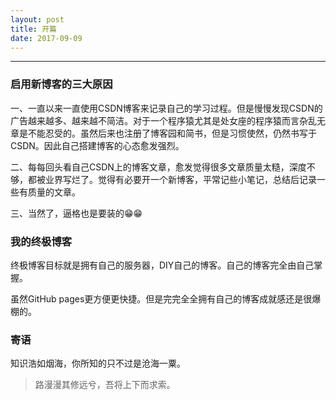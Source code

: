 ```yaml
---
layout: post
title: 开篇
date: 2017-09-09
---
```


---
### 启用新博客的三大原因

一、一直以来一直使用CSDN博客来记录自己的学习过程。但是慢慢发现CSDN的广告越来越多、越来越不简洁。对于一个程序猿尤其是处女座的程序猿而言杂乱无章是不能忍受的。虽然后来也注册了博客园和简书，但是习惯使然，仍然书写于CSDN。因此自己搭建博客的心态愈发强烈。

二、每每回头看自己CSDN上的博客文章，愈发觉得很多文章质量太糙，深度不够，都被业界写烂了。觉得有必要开一个新博客，平常记些小笔记，总结后记录一些有质量的文章。

三、当然了，逼格也是要装的😁😁

### 我的终极博客
终极博客目标就是拥有自己的服务器，DIY自己的博客。自己的博客完全由自己掌握。

虽然GitHub pages更方便更快捷。但是完完全全拥有自己的博客成就感还是很爆棚的。

### 寄语
知识浩如烟海，你所知的只不过是沧海一粟。

> 路漫漫其修远兮，吾将上下而求索。


	



<!--

You’ll find this post in your `_posts` directory. Go ahead and edit it and re-build the site to see your changes. You can rebuild the site in many different ways, but the most common way is to run `jekyll serve`, which launches a web server and auto-regenerates your site when a file is updated.

To add new posts, simply add a file in the `_posts` directory that follows the convention `YYYY-MM-DD-name-of-post.ext` and includes the necessary front matter. Take a look at the source for this post to get an idea about how it works.

Jekyll also offers powerful support for code snippets:

{% highlight ruby %}
def print_hi(name)
  puts "Hi, #{name}"
end
print_hi('Tom')
#=> prints 'Hi, Tom' to STDOUT.
{% endhighlight %}

Check out the [Jekyll docs][jekyll-docs] for more info on how to get the most out of Jekyll. File all bugs/feature requests at [Jekyll’s GitHub repo][jekyll-gh]. If you have questions, you can ask them on [Jekyll Talk][jekyll-talk].

[jekyll-docs]: http://jekyllrb.com/docs/home
[jekyll-gh]:   https://github.com/jekyll/jekyll
[jekyll-talk]: https://talk.jekyllrb.com/

-->

